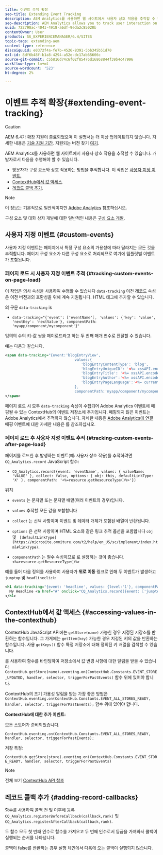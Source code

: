 ```yaml
---
title: 이벤트 추적 확장
seo-title: Extending Event Tracking
description: AEM Analytics를 사용하면 웹 사이트에서 사용자 상호 작용을 추적할 수 있습니다
seo-description: AEM Analytics allows you to track user interaction on your website
uuid: 722798ac-4043-4918-a6df-9eda2c85020b
contentOwner: User
products: SG_EXPERIENCEMANAGER/6.4/SITES
topic-tags: extending-aem
content-type: reference
discoiquuid: e0372f4a-fe7b-4526-8391-5bb345b51d70
exl-id: 8df6b48f-b1a8-4294-a52e-dc17ab65606c
source-git-commit: c5b816d74c6f02f85476d16868844f39b4c47996
workflow-type: tm+mt
source-wordcount: '523'
ht-degree: 2%

---
```


# 이벤트 추적 확장{#extending-event-tracking}

>[!CAUTION]
>
>AEM 6.4가 확장 지원이 종료되었으며 이 설명서는 더 이상 업데이트되지 않습니다. 자세한 내용은 [기술 지원 기간](https://helpx.adobe.com/kr/support/programs/eol-matrix.html). 지원되는 버전 찾기 [여기](https://experienceleague.adobe.com/docs/).

AEM Analytics를 사용하면 웹 사이트에서 사용자 상호 작용을 추적할 수 있습니다. 개발자로서 다음을 수행해야 할 수 있습니다.

* 방문자가 구성 요소와 상호 작용하는 방법을 추적합니다. 이 작업은 [사용자 지정 이벤트.](#custom-events)
* [ContextHub에서 값 액세스](/help/sites-developing/extending-analytics.md#accessing-values-in-the-contexthub).
* [레코드 콜백 추가](#adding-record-callbacks).

>[!NOTE]
>
>이 정보는 기본적으로 일반적이지만 [Adobe Analytics](/help/sites-administering/adobeanalytics.md) 참조하십시오.
>
>구성 요소 및 대화 상자 개발에 대한 일반적인 내용은 [구성 요소 개발](/help/sites-developing/components.md).

## 사용자 지정 이벤트 {#custom-events}

사용자 지정 이벤트는 페이지에서 특정 구성 요소의 가용성에 따라 달라지는 모든 것을 추적합니다. 페이지 구성 요소가 다른 구성 요소로 처리되므로 여기에 템플릿별 이벤트가 포함됩니다.

### 페이지 로드 시 사용자 지정 이벤트 추적 {#tracking-custom-events-on-page-load}

이 작업은 의사 속성을 사용하여 수행할 수 있습니다 `data-tracking` 이전 레코드 속성은 이전 버전과의 호환성을 위해 계속 지원됩니다. HTML 태그에 추가할 수 있습니다.

의 구문 `data-tracking` is

* `data-tracking="{'event': ['eventName'], 'values': {'key': 'value', 'nextKey': 'nextValue'}, componentPath: 'myapp/component/mycomponent'}"`

임의의 수의 키-값 쌍을 페이로드라고 하는 두 번째 매개 변수로 전달할 수 있습니다.

예는 다음과 같습니다.

```xml
<span data-tracking="{event:'blogEntryView', 
                                values:{
                                   'blogEntryContentType': 'blog', 
                                   'blogEntryUniqueID': '<%= xssAPI.encodeForJSString(entry.getId()) %>',
                                   'blogEntryTitle': '<%= xssAPI.encodeForJSString(entry.getTitle()) %>',
                                   'blogEntryAuthor':'<%= xssAPI.encodeForJSString(entry.getAuthor()) %>',
                                   'blogEntryPageLanguage':'<%= currentPage.getLanguage(true) %>'
                                },
                                componentPath:'myapp/component/mycomponent'}">
</span>
```

페이지 로드 시 모두 `data-tracking` 속성이 수집되어 Adobe Analytics 이벤트에 매핑될 수 있는 ContextHub의 이벤트 저장소에 추가됩니다. 매핑되지 않은 이벤트는 Adobe Analytics에서 추적하지 않습니다. 자세한 내용은 [Adobe Analytics에 연결](/help/sites-administering/adobeanalytics.md) 매핑 이벤트에 대한 자세한 내용은 를 참조하십시오.

### 페이지 로드 후 사용자 지정 이벤트 추적 {#tracking-custom-events-after-page-load}

페이지를 로드한 후 발생하는 이벤트(예: 사용자 상호 작용)를 추적하려면 `CQ_Analytics.record` JavaScript 함수:

* `CQ_Analytics.record({event: 'eventName', values: { valueName: 'VALUE' }, collect: false, options: { obj: this, defaultLinkType: 'X' }, componentPath: '<%=resource.getResourceType()%>'})`

위치

* `events` 는 문자열 또는 문자열 배열(여러 이벤트의 경우)입니다.

* `values` 추적할 모든 값을 포함합니다
* `collect` 는 선택 사항이며 이벤트 및 데이터 개체가 포함된 배열이 반환됩니다.
* `options` 은 선택 사항이며 HTML 요소와 같은 링크 추적 옵션을 포함합니다 `obj` 및 ` [defaultLinkType](https://microsite.omniture.com/t2/help/en_US/sc/implement/index.html#linkType)`.

* `componentPath` 는 필수 속성이므로 로 설정하는 것이 좋습니다. `<%=resource.getResourceType()%>`

예를 들어 다음 정의를 사용하여 사용자가 **위로 이동** 링크로 인해 두 이벤트가 발생하고 `jumptop` 및 `headlineclick`:

```xml
<h1 data-tracking="{event: 'headline', values: {level:'1'}, componentPath: '<%=resource.getResourceType()%>'}">
  My Headline <a href="#" onclick="CQ_Analytics.record({event: ['jumptop','headlineclick'],  values: {level:'1'}, componentPath: '<%=resource.getResourceType()%>'})">Jump to top</a>
</h1>
```

## ContextHub에서 값 액세스 {#accessing-values-in-the-contexthub}

ContextHub JavaScript API에는 `getStore(name)` 가능한 경우 지정된 저장소를 반환하는 함수입니다. 그 가게에는 `getItem(key)` 가능한 경우 지정된 키의 값을 반환하는 함수입니다. 사용 `getKeys()` 함수 특정 저장소에 대해 정의된 키 배열을 검색할 수 있습니다.

를 사용하여 함수를 바인딩하여 저장소에서 값 변경 사항에 대한 알림을 받을 수 있습니다 `ContextHub.getStore(name).eventing.on(ContextHub.Constants.EVENT_STORE_UPDATED, handler, selector, triggerForPastEvents)` 함수 위에 있어야 합니다.

ContextHub의 초기 가용성 알림을 받는 가장 좋은 방법은 `ContextHub.eventing.on(ContextHub.Constants.EVENT_ALL_STORES_READY, handler, selector, triggerForPastEvents);` 함수 위에 있어야 합니다.

**ContextHub에 대한 추가 이벤트:**

모든 스토어가 준비되었습니다.

`ContextHub.eventing.on(ContextHub.Constants.EVENT_ALL_STORES_READY, handler, selector, triggerForPastEvents);`

저장 특정:

`ContextHub.getStore(store).eventing.on(ContextHub.Constants.EVENT_STORE_READY, handler, selector, triggerForPastEvents)`

>[!NOTE]
>
>전체 보기 [ContextHub API 참조](https://helpx.adobe.com/experience-manager/6-4/sites/developing/using/contexthub-api.html#ContextHubJavascriptAPIReference)

## 레코드 콜백 추가 {#adding-record-callbacks}

함수를 사용하여 콜백 전 및 이후에 등록 `CQ_Analytics.registerBeforeCallback(callback,rank)` 및 `CQ_Analytics.registerAfterCallback(callback,rank)`.

두 함수 모두 첫 번째 인수로 함수를 가져오고 두 번째 인수로서 등급을 가져와서 콜백이 실행되는 순서를 나타냅니다.

콜백이 false를 반환하는 경우 실행 체인에서 다음에 오는 콜백이 실행되지 않습니다.
